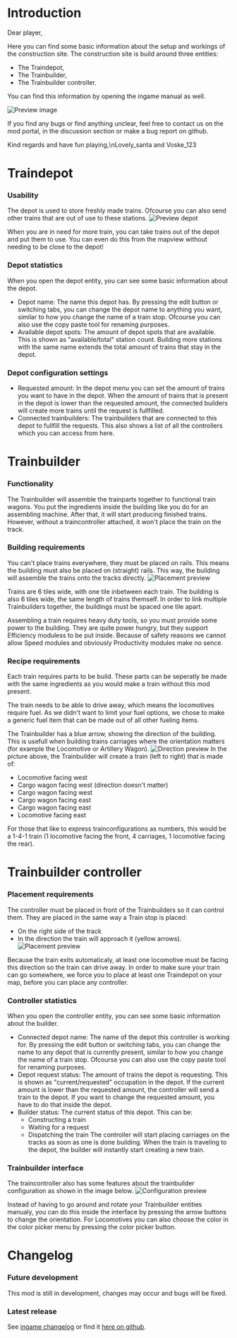 # Introduction
Dear player,

Here you can find some basic information about the setup and workings of the construction site. The construction site is build around three entities:
  - The Traindepot,
  - The Trainbuilder,
  - The Trainbuilder controller.

You can find this information by opening the ingame manual as well.

![Preview image](https://github.com/voske123/FactorioMod-trainConstructionSite/blob/master/graphics/screenshots/introduction-preview.png)

If you find any bugs or find anything unclear, feel free to contact us on the mod portal, in the discussion section or make a bug report on github.

Kind regards and have fun playing,\nLovely_santa and Voske_123

# Traindepot
### Usability
The depot is used to store freshly made trains. Ofcourse you can also send other trains that are out of use to these stations.
![Preview depot](https://github.com/voske123/FactorioMod-trainConstructionSite/blob/master/graphics/screenshots/traindepot-creation.png)

When you are in need for more train, you can take trains out of the depot and put them to use. You can even do this from the mapview without needing to be close to the depot!

### Depot statistics
When you open the depot entity, you can see some basic information about the depot.
  - Depot name: The name this depot has. By pressing the edit button or switching tabs, you can change the depot name to anything you want, similar to how you change the name of a train stop. Ofcourse you can also use the copy paste tool for renaming purposes.
  - Available depot spots: The amount of depot spots that are available. This is shown as "available/total" station count. Building more stations with the same name extends the total amount of trains that stay in the depot.

### Depot configuration settings
  - Requested amount: In the depot menu you can set the amount of trains you want to have in the depot. When the amount of trains that is present in the depot is lower than the requested amount, the connected builders will create more trains until the request is fullfilled.
  - Connected trainbuilders: The trainbuilders that are connected to this depot to fullfill the requests. This also shows a list of all the controllers which you can access from here.



# Trainbuilder
### Functionality
The Trainbuilder will assemble the trainparts together to functional train wagons. You put the ingredients inside the building like you do for an assembling machine. After that, it will start producing finished trains. However, without a traincontroller attached, it won't place the train on the track.

### Building requirements
You can't place trains everywhere, they must be placed on rails. This means the building must also be placed on (straight) rails. This way, the building will assemble the trains onto the tracks directly.
![Placement preview](https://github.com/voske123/FactorioMod-trainConstructionSite/blob/master/graphics/screenshots/trainassembly-placement.png)

Trains are 6 tiles wide, with one tile inbetween each train. The building is also 6 tiles wide, the same length of trains themself. In order to link multiple Trainbuilders together, the buildings must be spaced one tile apart.

Assembling a train requires heavy duty tools, so you must provide some power to the building. They are quite power hungry, but they support Efficiency moduless to be put inside. Because of safety reasons we cannot allow Speed modules and obviously Productivity modules make no sence.

### Recipe requirements
Each train requires parts to be build. These parts can be seperatly be made with the same ingredients as you would make a train without this mod present.

The train needs to be able to drive away, which means the locomotives require fuel. As we didn't want to limit your fuel options, we chose to make a generic fuel item that can be made out of all other fueling items.

The Trainbuilder has a blue arrow, showing the direction of the building. This is usefull when building trains carriages where the orientation matters (for example the Locomotive or Artillery Wagon).
![Direction preview](https://github.com/voske123/FactorioMod-trainConstructionSite/blob/master/graphics/screenshots/trainassembly-direction.png)
In the picture above, the Trainbuilder will create a train (left to right) that is made of:
  - Locomotive facing west
  - Cargo wagon facing west (direction doesn't matter)
  - Cargo wagon facing west
  - Cargo wagon facing east
  - Cargo wagon facing east
  - Locomotive facing east

For those that like to express trainconfigurations as numbers, this would be a 1-4-1 train (1 locomotive facing the front, 4 carriages, 1 locomotive facing the rear).



# Trainbuilder controller
### Placement requirements
The controller must be placed in front of the Trainbuilders so it can control them. They are placed in the same way a Train stop is placed:
  - On the right side of the track
  - In the direction the train will approach it (yellow arrows).
![Placement preview](https://github.com/voske123/FactorioMod-trainConstructionSite/blob/master/graphics/screenshots/traincontroller-placement.png)

Because the train exits automaticaly, at least one locomotive must be facing this direction so the train can drive away. In order to make sure your train can go somewhere, we force you to place at least one Traindepot on your map, before you can place any controller.

### Controller statistics
When you open the controller entity, you can see some basic information about the builder.
  - Connected depot name: The name of the depot this controller is working for. By pressing the edit button or switching tabs, you can change the name to any depot that is currently present, similar to how you change the name of a train stop. Ofcourse you can also use the copy paste tool for renaming purposes.
  - Depot request status: The amount of trains the depot is requesting. This is shown as "current/requested" occupation in the depot. If the current amount is lower than the requested amount, the controller will send a train to the depot. If you want to change the requested amount, you have to do that inside the depot.
  - Builder status: The current status of this depot. This can be:
    - Constructing a train
    - Waiting for a request
    - Dispatching the train
  The controller will start placing carriages on the tracks as soon as one is done building. When the train is traveling to the depot, the builder will instantly start creating a new train.

### Trainbuilder interface
The traincontroller also has some features about the trainbuilder configuration as shown in the image below.
![Configuration preview](https://github.com/voske123/FactorioMod-trainConstructionSite/blob/master/graphics/screenshots/traincontroller-configuration.png)

Instead of having to go around and rotate your Trainbuilder entities manualy, you can do this inside the interface by pressing the arrow buttons to change the orientation. For Locomotives you can also choose the color in the color picker menu by pressing the color picker button.

# Changelog
### Future development
This mod is still in development, changes may occur and bugs will be fixed.
### Latest release
See [ingame changelog](https://mods.factorio.com/mod/trainConstructionSite/changelog) or find it [here on github](https://github.com/voske123/FactorioMod-trainConstructionSite/blob/master/changelog.txt).
